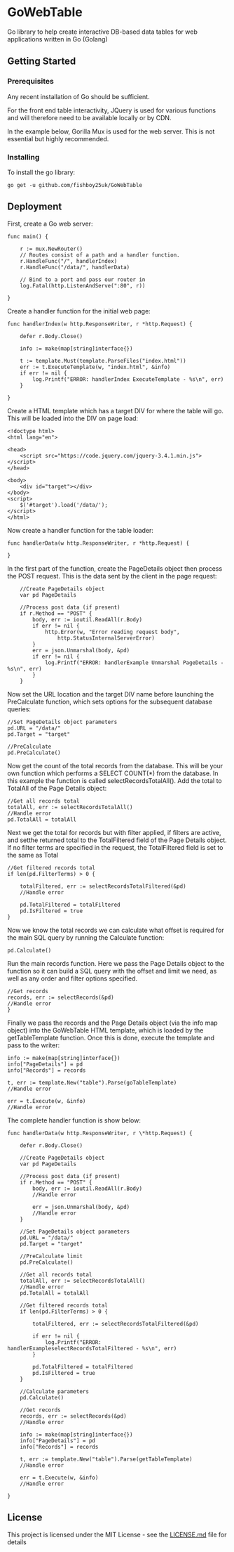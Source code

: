 # GoWebTable

Go library to help create interactive DB-based data tables for web applications written in Go (Golang)

## Getting Started

### Prerequisites

Any recent installation of Go should be sufficient.

For the front end table interactivity, JQuery is used for various functions and will therefore need to be available locally or by CDN.

In the example below, Gorilla Mux is used for the web server. This is not essential but highly recommended.

### Installing

To install the go library:

```
go get -u github.com/fishboy25uk/GoWebTable
```

## Deployment
First, create a Go web server:
```
func main() {

	r := mux.NewRouter()
	// Routes consist of a path and a handler function.
	r.HandleFunc("/", handlerIndex)
	r.HandleFunc("/data/", handlerData)

	// Bind to a port and pass our router in
	log.Fatal(http.ListenAndServe(":80", r))

}
```
Create a handler function for the initial web page:
```
func handlerIndex(w http.ResponseWriter, r *http.Request) {

	defer r.Body.Close()

	info := make(map[string]interface{})

	t := template.Must(template.ParseFiles("index.html"))
	err := t.ExecuteTemplate(w, "index.html", &info)
	if err != nil {
		log.Printf("ERROR: handlerIndex ExecuteTemplate - %s\n", err)
	}

}
```
Create a HTML template which has a target DIV for where the table will go. This will be loaded into the DIV on page load:
```
<!doctype html>
<html lang="en">

<head>
    <script src="https://code.jquery.com/jquery-3.4.1.min.js"></script>
</head>

<body>
    <div id="target"></div>
</body>
<script>
    $('#target').load('/data/');
</script>
</html>
```
Now create a handler function for the table loader:

```
func handlerData(w http.ResponseWriter, r *http.Request) {

}
```

In the first part of the function, create the PageDetails object then process the POST request. This is the data sent by the client in the page request:
```
	//Create PageDetails object
	var pd PageDetails

	//Process post data (if present)
	if r.Method == "POST" {
		body, err := ioutil.ReadAll(r.Body)
		if err != nil {
			http.Error(w, "Error reading request body",
				http.StatusInternalServerError)
		}
		err = json.Unmarshal(body, &pd)
		if err != nil {
			log.Printf("ERROR: handlerExample Unmarshal PageDetails - %s\n", err)
		}
	}
```
Now set the URL location and the target DIV name before launching the PreCalculate function, which sets options for the subsequent database queries:
```
//Set PageDetails object parameters
pd.URL = "/data/"
pd.Target = "target"

//PreCalculate
pd.PreCalculate()
```
Now get the count of the total records from the database. This will be your own function which performs a SELECT COUNT(\*) from the database. In this example the function is called selectRecordsTotalAll(). Add the total to TotalAll of the Page Details object:
```
//Get all records total
totalAll, err := selectRecordsTotalAll()
//Handle error
pd.TotalAll = totalAll
```
Next we get the total for records but with filter applied, if filters are active, and setthe returned total to the TotalFiltered field of the Page Details object. If no filter terms are specified in the request, the TotalFiltered field is set to the same as Total
```
//Get filtered records total
if len(pd.FilterTerms) > 0 {

	totalFiltered, err := selectRecordsTotalFiltered(&pd)
	//Handle error

	pd.TotalFiltered = totalFiltered
	pd.IsFiltered = true
}
```

Now we know the total records we can calculate what offset is required for the main SQL query by running the Calculate function:
```
pd.Calculate()
```
Run the main records function. Here we pass the Page Details object to the function so it can build a SQL query with the offset and limit we need, as well as any order and filter options specified.
```
//Get records
records, err := selectRecords(&pd)
//Handle error
}
```
Finally we pass the records and the Page Details object (via the info map object) into the GoWebTable HTML template, which is loaded by the getTableTemplate function. Once this is done, execute the template and pass to the writer:
```
info := make(map[string]interface{})
info["PageDetails"] = pd
info["Records"] = records

t, err := template.New("table").Parse(goTableTemplate)
//Handle error

err = t.Execute(w, &info)
//Handle error
```	
The complete handler function is show below:
```
func handlerData(w http.ResponseWriter, r \*http.Request) {

	defer r.Body.Close()

	//Create PageDetails object
	var pd PageDetails

	//Process post data (if present)
	if r.Method == "POST" {
		body, err := ioutil.ReadAll(r.Body)
		//Handle error
		
		err = json.Unmarshal(body, &pd)
		//Handle error
	}

	//Set PageDetails object parameters
	pd.URL = "/data/"
	pd.Target = "target"

	//PreCalculate limit
	pd.PreCalculate()

	//Get all records total
	totalAll, err := selectRecordsTotalAll()
	//Handle error
	pd.TotalAll = totalAll

	//Get filtered records total
	if len(pd.FilterTerms) > 0 {

		totalFiltered, err := selectRecordsTotalFiltered(&pd)

		if err != nil {
			log.Printf("ERROR: handlerExampleselectRecordsTotalFiltered - %s\n", err)
		}

		pd.TotalFiltered = totalFiltered
		pd.IsFiltered = true
	}

	//Calculate parameters
	pd.Calculate()

	//Get records
	records, err := selectRecords(&pd)
	//Handle error

	info := make(map[string]interface{})
	info["PageDetails"] = pd
	info["Records"] = records

	t, err := template.New("table").Parse(getTableTemplate)
	//Handle error
	
	err = t.Execute(w, &info)
	//Handle error

}
```
## License

This project is licensed under the MIT License - see the [LICENSE.md](LICENSE.md) file for details
